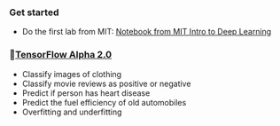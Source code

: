 ### Get started
- Do the first lab from MIT: [Notebook from MIT Intro to Deep Learning](https://github.com/aamini/introtodeeplearning_labs/blob/master/lab1/Part1_tensorflow_solution.ipynb)

### :memo:[TensorFlow Alpha 2.0](https://www.tensorflow.org/tutorials/keras/basic_classification)
  - Classify images of clothing
  - Classify movie reviews as positive or negative
  - Predict if person has heart disease
  - Predict the fuel efficiency of old automobiles
  - Overfitting and underfitting
